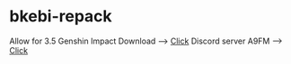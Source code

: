 # bkebi-repack
Allow for 3.5 Genshin Impact
Download --> [Click](https://github.com/a9fm/bkebi-repack/releases/tag/Release)
Discord server A9FM --> [Click](https://discord.gg/75Rhe6VhQ6)
